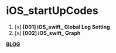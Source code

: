 # iOS_startUpCodes

1. [x] **[001] iOS_swift_ Global Log Setting**
2. [x] **[002] iOS_swift_ Graph**

**[BLOG](https://swiospot.blogspot.com/)**
